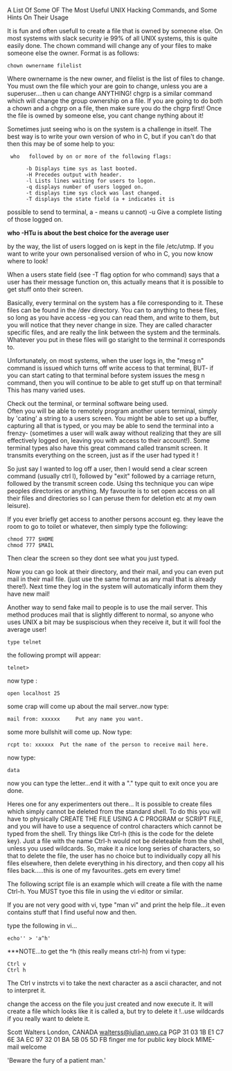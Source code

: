 A List Of Some OF The Most Useful UNIX Hacking Commands, and Some Hints On Their Usage

It is fun and often usefull to create a file that is owned 
by someone else.  On most systems with slack security ie 99% of 
all UNIX systems, this is quite easily done.  The chown command 
will change any of your files to make someone else the owner. 
Format is as follows:

    chown ownername filelist

Where ownername is the new owner, and filelist is the list of 
files to change.  You must own the file which your are goin to 
change, unless you are a superuser....then u can change ANYTHING!
     chgrp is a similar command which will change the group 
ownership on a file.  If you are going to do both a chown and a 
chgrp on a file, then make sure you do the chgrp first!  Once the 
file is owned by someone else, you cant change nything about it!

Sometimes just seeing who is on the system is a challenge in 
itself.  The best way is to write your own version of who in C, 
but if you can't do that then this may be of some help to you:

     who   followed by on or more of the following flags:

          -b Displays time sys as last booted.
          -H Precedes output with header.
          -l Lists lines waiting for users to logon.
          -q displays number of users logged on.
          -t displays time sys clock was last changed.
          -T displays the state field (a + indicates it is 
possible to send to terminal, a - means u cannot)
          -u Give a complete listing of those logged on.

   **who -HTu is about the best choice for the average user**

by the way, the list of users logged on is kept in the file 
/etc/utmp.  If you want to write your own personalised version of 
who in C, you now know where to look!

When a users state field (see -T flag option for who 
command) says that a user has their message function on, this 
actually means that it is possible to get stuff onto their 
screen.

Basically, every terminal on the system has a file 
corresponding to it.  These files can be found in the /dev 
directory.  You can to anything to these files, so long as you 
have access -eg you can read them, and write to them, but you 
will notice that they never change in size.  They are called 
character specific files, and are really the link between the 
system and the terminals.  Whatever you put in these files will 
go staright to the terminal it corresponds to.

Unfortunately, on most systems, when the user logs in, the 
"mesg n" command is issued which turns off write access to that 
terminal, BUT- if you can start cating to that terminal before 
system issues the mesg n command, then you will continue to be 
able to get stuff up on that terminal! This has many varied uses.

Check out the terminal, or terminal software being used.  
Often you will be able to remotely program another users 
terminal, simply by 'cating' a string to a users screen.  You 
might be able to set up a buffer, capturing all that is typed, or 
you may be able to send the terminal into a frenzy- (sometimes a 
user will walk away without realizing that they are sill 
effectively logged on, leaving you with access to their 
account!).  Some terminal types also have this great command 
called transmit screen. It transmits everything on the screen, 
just as if the user had typed it !

So just say I wanted to log off a user, then I would send a 
clear screen command (usually ctrl l), followed by "exit" 
followed by a carriage return, followed by the transmit screen 
code.  Using ths technique you can wipe peoples directories or 
anything.  My favourite is to set open access on all their files 
and directories so I can peruse them for deletion etc at my own 
leisure).            

If you ever briefly get access to another persons account 
eg. they leave the room to go to toilet or whatever, then simply 
type the following:

    chmod 777 $HOME
    chmod 777 $MAIL

Then clear the screen so they dont see what you just typed.

Now you can go look at their directory, and their mail, and 
you can even put mail in their mail file. (just use the same 
format as any mail that is already there!). Next time they log in 
the system will automatically inform them they have new mail!

Another way to send fake mail to people is to use the mail 
server.  This method produces mail that is slightly different to 
normal, so anyone who uses UNIX a bit may be suspiscious when 
they receive it, but it will fool the average  user!

    type telnet

the following prompt will appear:

    telnet>

now type :

    open localhost 25

some crap will come up about the mail server..now type:

    mail from: xxxxxx     Put any name you want.

some more bullshit will come up. Now type:

    rcpt to: xxxxxx  Put the name of the person to receive mail here.

now type:

    data

now you can type the letter...end it with a "."
type quit to exit once you are done.

Heres one for any experimenters out there...
It is possible to create files which simply cannot be deleted 
from the standard shell.  To do this you will have to physically 
CREATE THE FILE USING A C PROGRAM or SCRIPT FILE, and you will 
have to use a sequence of control characters which cannot be 
typed from the shell.  Try things like Ctrl-h (this is the 
code for the delete key).  Just a file with the name Ctrl-h would 
not be deleteable from the shell, unless you used wildcards. So, 
make it a nice long series of characters, so that to delete the 
file, the user has no choice but to individually copy all his 
files elsewhere, then delete everything in his directory, and 
then copy all his files back.....this is one of my 
favourites..gets em every time!
     
The following script file is an example which will create a 
file with the name Ctrl-h.  You MUST tyoe this file in using the 
vi editor or similar.

If you are not very good with vi, type "man vi" and print the 
help file...it even contains stuff that I find useful now and 
then.

type the following in vi...

    echo'' > 'a^h'

***NOTE...to get the ^h (this really means ctrl-h) from vi type:

    Ctrl v
    Ctrl h 

The Ctrl v instrcts vi to take the next character as a ascii 
character, and not to interpret it.

change the access on the file you just created and now 
execute it.  It will create a file which looks like it is called 
a, but try to delete it !..use wildcards if you really want to 
delete it. 

Scott Walters   London, CANADA
walterss@julian.uwo.ca  <CarbonBoy>
PGP 31 03 1B E1 C7 6E 3A EC  97 32 01 BA 5B 05 5D FB
finger me for public key block
MIME-mail welcome

'Beware the fury of a patient man.'

